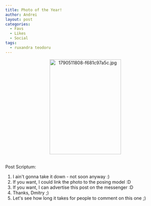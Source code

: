 ```yaml
---
title: Photo of the Year!
author: Andrei
layout: post
categories:
  - Favs
  - Likes
  - Social
tags:
  - ruxandra teodoru
---
```

<p style="text-align: center;">
  <a href="http://blog.andreineculau.com/wp-content/uploads/2007/10/1790511808-f681c97a5c.jpg"><img class="aligncenter size-full wp-image-433" title="1790511808-f681c97a5c.jpg" src="http://blog.andreineculau.com/wp-content/uploads/2007/10/1790511808-f681c97a5c.jpg" alt="1790511808-f681c97a5c.jpg" width="225" height="300" /></a><br /> 
  
  <br /> Post Scriptum:
</p>

1.  I ain't gonna take it down - not soon anyway :)
2.  If you want, I could link the photo to the posing model :D
3.  If you want, I can advertise this post on the messenger :D
4.  Thanks, Dmitry ;)
5.  Let's see how long it takes for people to comment on this one ;)